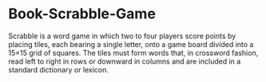 # Book-Scrabble-Game

Scrabble is a word game in which two to four players score points by placing tiles, each bearing a single letter, onto a game board divided into a 15×15 grid of squares. The tiles must form words that, in crossword fashion, read left to right in rows or downward in columns and are included in a standard dictionary or lexicon.
